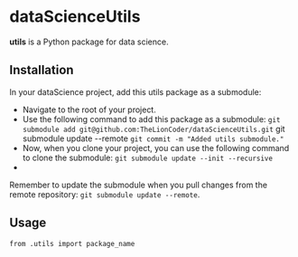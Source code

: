 # dataScienceUtils

**utils** is a Python package for data science.

## Installation
In your dataScience project, add this utils package as a submodule:
* Navigate to the root of your project.
* Use the following command to add this package as a submodule:
```git submodule add git@github.com:TheLionCoder/dataScienceUtils.git```
git submodule update --remote
```git commit -m "Added utils submodule."```
* Now, when you clone your project, you can use the following command to clone the submodule:
```git submodule update --init --recursive```
* 
Remember to update the submodule when you pull changes from the remote repository:
```git submodule update --remote```.

## Usage
```from .utils import package_name```
